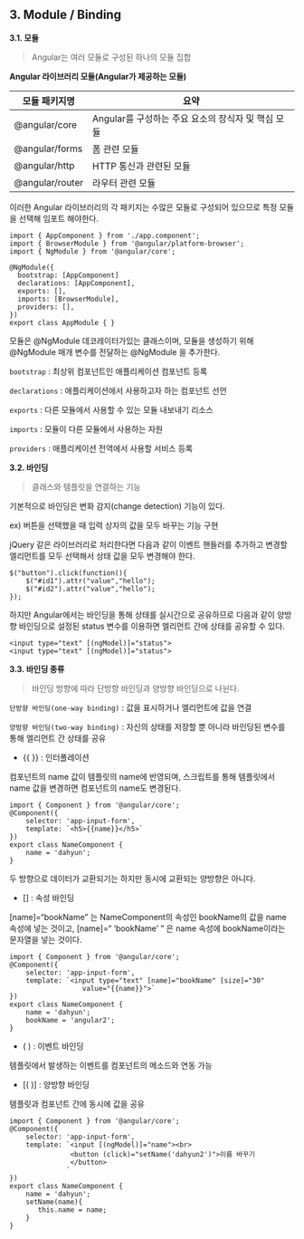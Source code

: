 ## 3. Module / Binding
**3.1. 모듈**

> Angular는 여러 모듈로 구성된 하나의 모듈 집합

**Angular 라이브러리 모듈(Angular가 제공하는 모듈)**

모듈 패키지명 | 요약
--- | ---
@angular/core | Angular를 구성하는 주요 요소의 장식자 및 핵심 모듈
@angular/forms | 폼 관련 모듈
@angular/http | HTTP 통신과 관련된 모듈
@angular/router | 라우터 관련 모듈

이러한 Angular 라이브러리의 각 패키지는 수많은 모듈로 구성되어 있으므로 특정 모듈을 선택해 임포트 해야한다.
```
import { AppComponent } from './app.component';
import { BrowserModule } from '@angular/platform-browser';
import { NgModule } from '@angular/core';

@NgModule({
  bootstrap: [AppComponent]
  declarations: [AppComponent],
  exports: [],
  imports: [BrowserModule],
  providers: [],
})
export class AppModule { }
```
모듈은 @NgModule 데코레이터가있는 클래스이며, 모듈을 생성하기 위해 @NgModule 매개 변수를 전달하는 @NgModule 을 추가한다.

``bootstrap`` : 최상위 컴포넌트인 애플리케이션 컴포넌트 등록

``declarations`` : 애플리케이션에서 사용하고자 하는 컴포넌트 선언

``exports`` : 다른 모듈에서 사용할 수 있는 모듈 내보내기 리소스

``imports`` : 모듈이 다른 모듈에서 사용하는 자원

``providers`` : 애플리케이션 전역에서 사용할 서비스 등록


**3.2. 바인딩**

> 클래스와 템플릿을 연결하는 기능

기본적으로 바인딩은 변화 감지(change detection) 기능이 있다.

ex) 버튼을 선택했을 때 입력 상자의 값을 모두 바꾸는 기능 구현

jQuery 같은 라이브러리로 처리한다면 다음과 같이 이벤트 핸들러를 추가하고 변경할 엘리먼트를 모두 선택해서 상태 값을 모두 변경해야 한다.
```
$("button").click(function(){
	$("#id1").attr("value","hello");
    $("#id2").attr("value","hello");
});
```
하지만 Angular에서는 바인딩을 통해 상태를 실시간으로 공유하므로 다음과 같이 양방향 바인딩으로 설정된 status 변수를 이용하면 엘리먼트 간에 상태를 공유할 수 있다.
```
<input type="text" [(ngModel)]="status">
<input type="text" [(ngModel)]="status">
```
**3.3. 바인딩 종류**

> 바인딩 방향에 따라 단방향 바인딩과 양방향 바인딩으로 나뉜다.

``단방향 바인딩(one-way binding)`` : 값을 표시하거나 엘리먼트에 값을 연결

``양방향 바인딩(two-way binding)`` : 자신의 상태를 저장할 뿐 아니라 바인딩된 변수를 통해 엘리먼트 간 상태를 공유 

- {{ }} : 인터폴레이션

컴포넌트의 name 값이 템플릿의 name에 반영되며, 스크립트를 통해 템플릿에서 name 값을 변경하면 컴포넌트의 name도 변경된다.
```
import { Component } from '@angular/core';
@Component({
    selector: 'app-input-form',
    template: `<h5>{{name}}</h5>`
})
export class NameComponent {
    name = 'dahyun';
}
```
두 방향으로 데이터가 교환되기는 하지만 동시에 교환되는 양방향은 아니다.

- [] : 속성 바인딩

[name]=“bookName” 는 NameComponent의 속성인 bookName의 값을 name 속성에 넣는 것이고, [name]=“ ‘bookName’ ” 은 name 속성에 bookName이라는 문자열을 넣는 것이다.
```
import { Component } from '@angular/core';
@Component({
    selector: 'app-input-form',
    template: `<input type="text" [name]="bookName" [size]="30" 
                  value="{{name}}">`
})
export class NameComponent {
    name = 'dahyun';
    bookName = 'angular2';
}
```

- ( ) : 이벤트 바인딩

템플릿에서 발생하는 이벤트를 컴포넌트의 메소드와 연동 가능

- [( )] : 양방향 바인딩

템플릿과 컴포넌트 간에 동시에 값을 공유
```
import { Component } from '@angular/core';
@Component({
    selector: 'app-input-form',
    template: `<input [(ngModel)]="name"><br>
               <button (click)="setName('dahyun2')">이름 바꾸기
               </button>
              `
})
export class NameComponent {
    name = 'dahyun';
    setName(name){
       this.name = name;
    }
}
```
